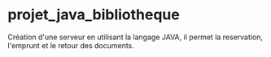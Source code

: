 # projet_java_bibliotheque
 Création d'une serveur en utilisant la langage JAVA, il permet la reservation, l'emprunt et le retour des documents. 
